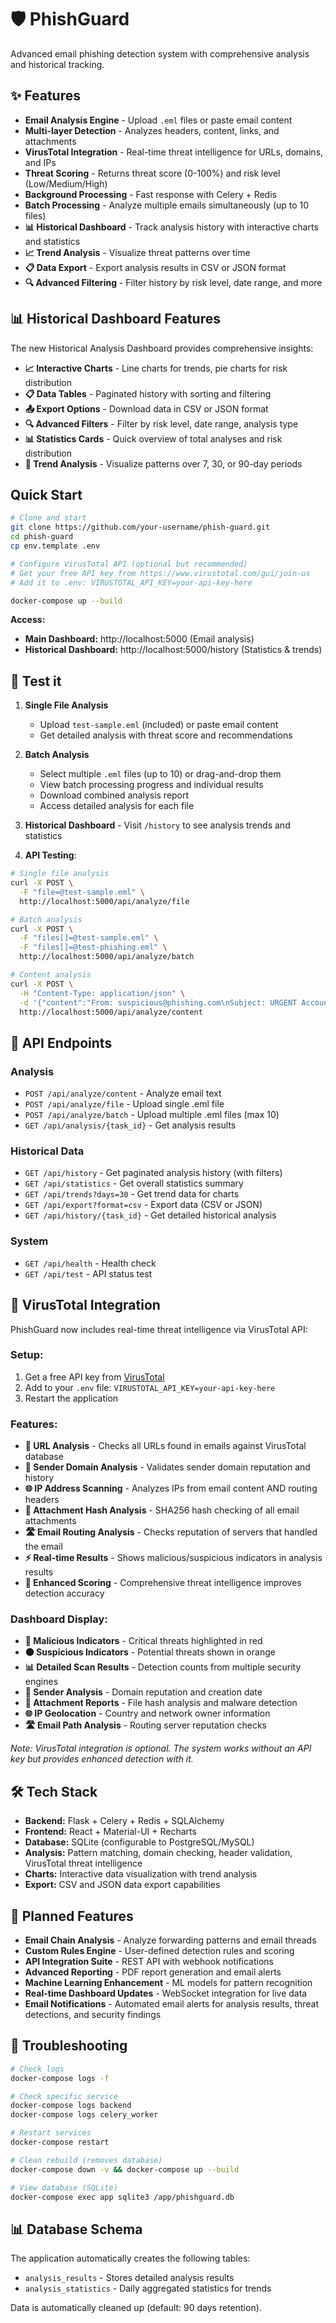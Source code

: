 # 🛡️ PhishGuard

Advanced email phishing detection system with comprehensive analysis and historical tracking.

## ✨ Features

- **Email Analysis Engine** - Upload `.eml` files or paste email content
- **Multi-layer Detection** - Analyzes headers, content, links, and attachments
- **VirusTotal Integration** - Real-time threat intelligence for URLs, domains, and IPs
- **Threat Scoring** - Returns threat score (0-100%) and risk level (Low/Medium/High)
- **Background Processing** - Fast response with Celery + Redis
- **Batch Processing** - Analyze multiple emails simultaneously (up to 10 files)
- **📊 Historical Dashboard** - Track analysis history with interactive charts and statistics
- **📈 Trend Analysis** - Visualize threat patterns over time
- **📋 Data Export** - Export analysis results in CSV or JSON format
- **🔍 Advanced Filtering** - Filter history by risk level, date range, and more

## 📊 Historical Dashboard Features

The new Historical Analysis Dashboard provides comprehensive insights:

- **📈 Interactive Charts** - Line charts for trends, pie charts for risk distribution
- **📋 Data Tables** - Paginated history with sorting and filtering
- **📤 Export Options** - Download data in CSV or JSON format
- **🔍 Advanced Filters** - Filter by risk level, date range, analysis type
- **📊 Statistics Cards** - Quick overview of total analyses and risk distribution
- **📅 Trend Analysis** - Visualize patterns over 7, 30, or 90-day periods

## Quick Start

```bash
# Clone and start
git clone https://github.com/your-username/phish-guard.git
cd phish-guard
cp env.template .env

# Configure VirusTotal API (optional but recommended)
# Get your free API key from https://www.virustotal.com/gui/join-us
# Add it to .env: VIRUSTOTAL_API_KEY=your-api-key-here

docker-compose up --build
```

**Access:** 
- **Main Dashboard:** http://localhost:5000 (Email analysis)
- **Historical Dashboard:** http://localhost:5000/history (Statistics & trends)

## 🧪 Test it

1. **Single File Analysis**
   - Upload `test-sample.eml` (included) or paste email content
   - Get detailed analysis with threat score and recommendations

2. **Batch Analysis**
   - Select multiple `.eml` files (up to 10) or drag-and-drop them
   - View batch processing progress and individual results
   - Download combined analysis report
   - Access detailed analysis for each file

3. **Historical Dashboard** - Visit `/history` to see analysis trends and statistics

4. **API Testing**:
```bash
# Single file analysis
curl -X POST \
  -F "file=@test-sample.eml" \
  http://localhost:5000/api/analyze/file

# Batch analysis
curl -X POST \
  -F "files[]=@test-sample.eml" \
  -F "files[]=@test-phishing.eml" \
  http://localhost:5000/api/analyze/batch

# Content analysis
curl -X POST \
  -H "Content-Type: application/json" \
  -d '{"content":"From: suspicious@phishing.com\nSubject: URGENT Account Suspended"}' \
  http://localhost:5000/api/analyze/content
```

## 🔌 API Endpoints

### Analysis
- `POST /api/analyze/content` - Analyze email text
- `POST /api/analyze/file` - Upload single .eml file
- `POST /api/analyze/batch` - Upload multiple .eml files (max 10)
- `GET /api/analysis/{task_id}` - Get analysis results

### Historical Data
- `GET /api/history` - Get paginated analysis history (with filters)
- `GET /api/statistics` - Get overall statistics summary
- `GET /api/trends?days=30` - Get trend data for charts
- `GET /api/export?format=csv` - Export data (CSV or JSON)
- `GET /api/history/{task_id}` - Get detailed historical analysis

### System
- `GET /api/health` - Health check
- `GET /api/test` - API status test

## 🔧 VirusTotal Integration

PhishGuard now includes real-time threat intelligence via VirusTotal API:

### Setup:
1. Get a free API key from [VirusTotal](https://www.virustotal.com/gui/join-us)
2. Add to your `.env` file: `VIRUSTOTAL_API_KEY=your-api-key-here`
3. Restart the application

### Features:
- **🔗 URL Analysis** - Checks all URLs found in emails against VirusTotal database
- **📧 Sender Domain Analysis** - Validates sender domain reputation and history
- **🌐 IP Address Scanning** - Analyzes IPs from email content AND routing headers
- **📎 Attachment Hash Analysis** - SHA256 hash checking of all email attachments
- **🛣️ Email Routing Analysis** - Checks reputation of servers that handled the email
- **⚡ Real-time Results** - Shows malicious/suspicious indicators in analysis results
- **🎯 Enhanced Scoring** - Comprehensive threat intelligence improves detection accuracy

### Dashboard Display:
- **🔴 Malicious Indicators** - Critical threats highlighted in red
- **🟠 Suspicious Indicators** - Potential threats shown in orange
- **📊 Detailed Scan Results** - Detection counts from multiple security engines
- **📧 Sender Analysis** - Domain reputation and creation date
- **📎 Attachment Reports** - File hash analysis and malware detection
- **🌐 IP Geolocation** - Country and network owner information
- **🛣️ Email Path Analysis** - Routing server reputation checks

*Note: VirusTotal integration is optional. The system works without an API key but provides enhanced detection with it.*

## 🛠️ Tech Stack

- **Backend:** Flask + Celery + Redis + SQLAlchemy
- **Frontend:** React + Material-UI + Recharts
- **Database:** SQLite (configurable to PostgreSQL/MySQL)
- **Analysis:** Pattern matching, domain checking, header validation, VirusTotal threat intelligence
- **Charts:** Interactive data visualization with trend analysis
- **Export:** CSV and JSON data export capabilities

## 🚀 Planned Features

- **Email Chain Analysis** - Analyze forwarding patterns and email threads
- **Custom Rules Engine** - User-defined detection rules and scoring
- **API Integration Suite** - REST API with webhook notifications
- **Advanced Reporting** - PDF report generation and email alerts
- **Machine Learning Enhancement** - ML models for pattern recognition
- **Real-time Dashboard Updates** - WebSocket integration for live data
- **Email Notifications** - Automated email alerts for analysis results, threat detections, and security findings

## 🔧 Troubleshooting

```bash
# Check logs
docker-compose logs -f

# Check specific service
docker-compose logs backend
docker-compose logs celery_worker

# Restart services
docker-compose restart

# Clean rebuild (removes database)
docker-compose down -v && docker-compose up --build

# View database (SQLite)
docker-compose exec app sqlite3 /app/phishguard.db
```

## 📊 Database Schema

The application automatically creates the following tables:
- `analysis_results` - Stores detailed analysis results
- `analysis_statistics` - Daily aggregated statistics for trends

Data is automatically cleaned up (default: 90 days retention).